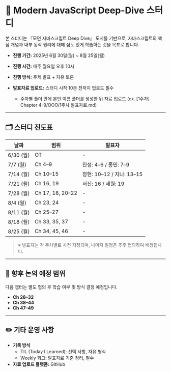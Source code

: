 # 📘 Modern JavaScript Deep-Dive 스터디

본 스터디는 『모던 자바스크립트 Deep Dive』 도서를 기반으로, 자바스크립트의 핵심 개념과 내부 동작 원리에 대해 심도 있게 학습하는 것을 목표로 합니다.

- **진행 기간:** 2025년 6월 30일(월) ~ 8월 25일(월)
- **진행 시간:** 매주 월요일 오후 10시
- **진행 방식:** 주제 발표 + 자유 토론
- **발표자료 업로드:** 스터디 시작 10분 전까지 업로드 필수
  
  - 주차별 폴더 안에 본인 이름 폴더를 생성한 뒤 자료 업로드 (ex. [1주차] Chapter 4-9/OOO/1주차 발표자료.md) 



---

## 🗂️ 스터디 진도표

| 날짜 | 범위 | 발표자 |
|------|------|--------|
| 6/30 (월) | OT | - |
| 7/7 (월) | Ch 4–9 | 진성: 4–6 / 종민: 7–9 |
| 7/14 (월) | Ch 10–15 | 정현: 10–12 / 지나: 13–15 |
| 7/21 (월) | Ch 16, 19 | 서진: 16 / 세원: 19 |
| 7/28 (월) | Ch 17, 18, 20–22 | - |
| 8/4 (월) | Ch 23, 24 | - |
| 8/11 (월) | Ch 25–27 | - |
| 8/18 (월) | Ch 33, 35, 37 | - |
| 8/25 (월) | Ch 34, 45, 46 | - |

> ※ 발표자는 각 주차별로 사전 지정되며, 나머지 일정은 추후 협의하여 배정됩니다.

---

## 📌 향후 논의 예정 범위

다음 챕터는 별도 협의 후 학습 여부 및 방식 결정 예정입니다.

- **Ch 28–32**
- **Ch 38–44**
- **Ch 47–49**

---

## ✏️ 기타 운영 사항

- **기록 방식**
  - TIL (Today I Learned): 선택 사항, 자유 형식
  - Weekly 회고: 발표자료 기준 정리, 필수
- **자료 업로드 플랫폼:** GitHub
